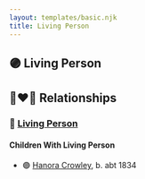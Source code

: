 ```yaml
---
layout: templates/basic.njk
title: Living Person
---
```

## 🟣 Living Person


## 👩‍❤️‍👨 Relationships

### 🔵 [Living Person](/people/5/58336236)

#### Children With Living Person
* 🟣 [Hanora Crowley](/people/7/72193795), b. abt 1834